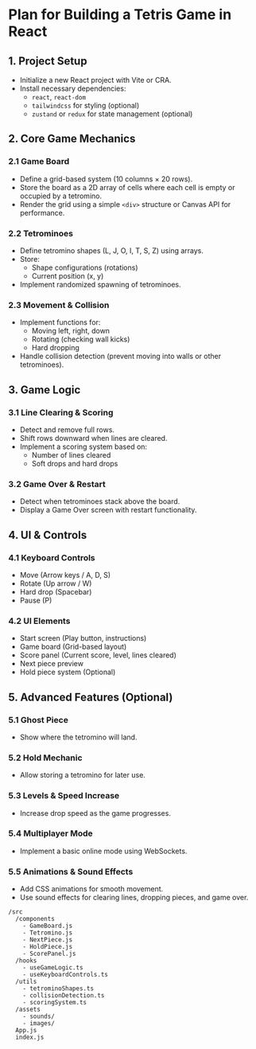 # Plan for Building a Tetris Game in React

## 1. Project Setup

- Initialize a new React project with Vite or CRA.
- Install necessary dependencies:
  - `react`, `react-dom`
  - `tailwindcss` for styling (optional)
  - `zustand` or `redux` for state management (optional)

## 2. Core Game Mechanics

### 2.1 Game Board

- Define a grid-based system (10 columns × 20 rows).
- Store the board as a 2D array of cells where each cell is empty or occupied by a tetromino.
- Render the grid using a simple `<div>` structure or Canvas API for performance.

### 2.2 Tetrominoes

- Define tetromino shapes (L, J, O, I, T, S, Z) using arrays.
- Store:
  - Shape configurations (rotations)
  - Current position (x, y)
- Implement randomized spawning of tetrominoes.

### 2.3 Movement & Collision

- Implement functions for:
  - Moving left, right, down
  - Rotating (checking wall kicks)
  - Hard dropping
- Handle collision detection (prevent moving into walls or other tetrominoes).

## 3. Game Logic

### 3.1 Line Clearing & Scoring

- Detect and remove full rows.
- Shift rows downward when lines are cleared.
- Implement a scoring system based on:
  - Number of lines cleared
  - Soft drops and hard drops

### 3.2 Game Over & Restart

- Detect when tetrominoes stack above the board.
- Display a Game Over screen with restart functionality.

## 4. UI & Controls

### 4.1 Keyboard Controls

- Move (Arrow keys / A, D, S)
- Rotate (Up arrow / W)
- Hard drop (Spacebar)
- Pause (P)

### 4.2 UI Elements

- Start screen (Play button, instructions)
- Game board (Grid-based layout)
- Score panel (Current score, level, lines cleared)
- Next piece preview
- Hold piece system (Optional)

## 5. Advanced Features (Optional)

### 5.1 Ghost Piece

- Show where the tetromino will land.

### 5.2 Hold Mechanic

- Allow storing a tetromino for later use.

### 5.3 Levels & Speed Increase

- Increase drop speed as the game progresses.

### 5.4 Multiplayer Mode

- Implement a basic online mode using WebSockets.

### 5.5 Animations & Sound Effects

- Add CSS animations for smooth movement.
- Use sound effects for clearing lines, dropping pieces, and game over.

```
/src
  /components
    - GameBoard.js
    - Tetromino.js
    - NextPiece.js
    - HoldPiece.js
    - ScorePanel.js
  /hooks
    - useGameLogic.ts
    - useKeyboardControls.ts
  /utils
    - tetrominoShapes.ts
    - collisionDetection.ts
    - scoringSystem.ts
  /assets
    - sounds/
    - images/
  App.js
  index.js
```
